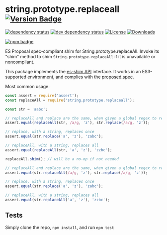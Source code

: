 # string.prototype.replaceall <sup>[![Version Badge][npm-version-svg]][package-url]</sup>

[![dependency status][deps-svg]][deps-url]
[![dev dependency status][dev-deps-svg]][dev-deps-url]
[![License][license-image]][license-url]
[![Downloads][downloads-image]][downloads-url]

[![npm badge][npm-badge-png]][package-url]

ES Proposal spec-compliant shim for String.prototype.replaceAll. Invoke its "shim" method to shim `String.prototype.replaceAll` if it is unavailable or noncompliant.

This package implements the [es-shim API](https://github.com/es-shims/api) interface. It works in an ES3-supported environment, and complies with the [proposed spec](https://github.com/tc39/proposal-string-replaceall).

Most common usage:
```js
const assert = require('assert');
const replaceAll = require('string.prototype.replaceall');

const str = 'aabc';

// replaceAll and replace are the same, when given a global regex to replace
assert.equal(replaceAll(str, /a/g, 'z'), str.replace(/a/g, 'z'));

// replace, with a string, replaces once
assert.equal(str.replace('a', 'z'), 'zabc');

// replaceAll, with a string, replaces all
assert.equal(replaceAll(str, 'a', 'z'), 'zzbc');

replaceAll.shim(); // will be a no-op if not needed

// replaceAll and replace are the same, when given a global regex to replace
assert.equal(str.replaceAll(/a/g, 'z'), str.replace(/a/g, 'z'));

// replace, with a string, replaces once
assert.equal(str.replace('a', 'z'), 'zabc');

// replaceAll, with a string, replaces all
assert.equal(str.replaceAll('a', 'z'), 'zzbc');
```

## Tests
Simply clone the repo, `npm install`, and run `npm test`

[package-url]: https://npmjs.com/package/string.prototype.replaceall
[npm-version-svg]: https://versionbadg.es/es-shims/String.prototype.replaceAll.svg
[deps-svg]: https://david-dm.org/es-shims/String.prototype.replaceAll.svg
[deps-url]: https://david-dm.org/es-shims/String.prototype.replaceAll
[dev-deps-svg]: https://david-dm.org/es-shims/String.prototype.replaceAll/dev-status.svg
[dev-deps-url]: https://david-dm.org/es-shims/String.prototype.replaceAll#info=devDependencies
[npm-badge-png]: https://nodei.co/npm/string.prototype.replaceall.png?downloads=true&stars=true
[license-image]: https://img.shields.io/npm/l/string.prototype.replaceall.svg
[license-url]: LICENSE
[downloads-image]: https://img.shields.io/npm/dm/string.prototype.replaceall.svg
[downloads-url]: https://npm-stat.com/charts.html?package=string.prototype.replaceall
